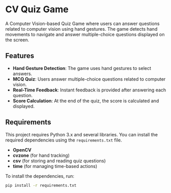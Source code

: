 # CV Quiz Game

A Computer Vision-based Quiz Game where users can answer questions related to computer vision using hand gestures. The game detects hand movements to navigate and answer multiple-choice questions displayed on the screen.

## Features

- **Hand Gesture Detection**: The game uses hand gestures to select answers.
- **MCQ Quiz**: Users answer multiple-choice questions related to computer vision.
- **Real-Time Feedback**: Instant feedback is provided after answering each question.
- **Score Calculation**: At the end of the quiz, the score is calculated and displayed.

## Requirements

This project requires Python 3.x and several libraries. You can install the required dependencies using the `requirements.txt` file.

- **OpenCV**
- **cvzone** (for hand tracking)
- **csv** (for storing and reading quiz questions)
- **time** (for managing time-based actions)

To install the dependencies, run:

```bash
pip install -r requirements.txt
